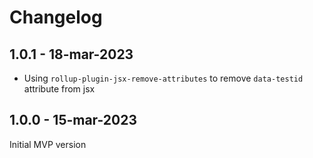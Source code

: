 # Changelog

## 1.0.1 - 18-mar-2023

-   Using `rollup-plugin-jsx-remove-attributes` to remove `data-testid` attribute from jsx

## 1.0.0 - 15-mar-2023

Initial MVP version

